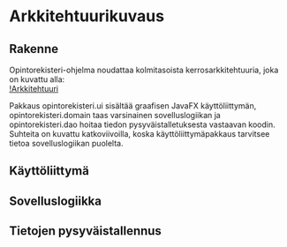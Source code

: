 # Arkkitehtuurikuvaus

## Rakenne
Opintorekisteri-ohjelma noudattaa kolmitasoista kerrosarkkitehtuuria, joka on kuvattu alla:  
[!Arkkitehtuuri](Opintorekisteripakkauskaavio.jpg)  

Pakkaus opintorekisteri.ui sisältää graafisen JavaFX käyttöliittymän, opintorekisteri.domain taas varsinainen sovelluslogiikan ja opintorekisteri.dao hoitaa tiedon pysyväistalletuksesta vastaavan koodin. Suhteita on kuvattu katkoviivoilla, koska käyttöliittymäpakkaus tarvitsee tietoa sovelluslogiikan puolelta.  

## Käyttöliittymä

## Sovelluslogiikka

## Tietojen pysyväistallennus
